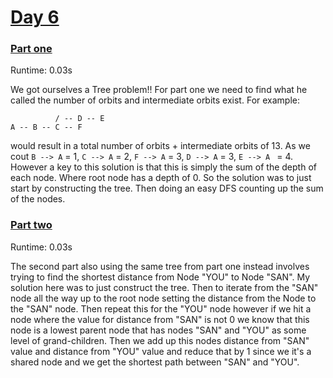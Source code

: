 # [Day 6](./src)

### [Part one](./src/part_1.py)

Runtime: 0.03s

We got ourselves a Tree problem!! For part one we need to find what he called the number of orbits and intermediate orbits exist. For example:

```
          / -- D -- E
A -- B -- C -- F
```

would result in a total number of orbits + intermediate orbits of 13. As we cout `B --> A` = 1, `C --> A` = 2, `F --> A` = 3, `D --> A` = 3, `E --> A ` = 4. However a key to this solution is that this is simply the sum of the depth of each node. Where root node has a depth of 0. So the solution was to just start by constructing the tree. Then doing an easy DFS counting up the sum of the nodes.

### [Part two](./src/part_2.py)

Runtime: 0.03s

The second part also using the same tree from part one instead involves trying to find the shortest distance from Node "YOU" to Node "SAN". My solution here was to just construct the tree. Then to iterate from the "SAN" node all the way up to the root node setting the distance from the Node to the "SAN" node. Then repeat this for the "YOU" node however if we hit a node where the value for distance from "SAN" is not 0 we know that this node is a lowest parent node that has nodes "SAN" and "YOU" as some level of grand-children. Then we add up this nodes distance from "SAN" value and distance from "YOU" value and reduce that by 1 since we it's a shared node and we get the shortest path between "SAN" and "YOU".
